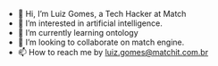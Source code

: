 - 👋 Hi, I’m Luiz Gomes, a Tech Hacker at Match<IT>
- 👀 I’m interested in artificial intelligence.
- 🌱 I’m currently learning ontology
- 💞️ I’m looking to collaborate on match engine.
- 📫 How to reach me by luiz.gomes@matchit.com.br

<!---
thmatchit/thmatchit is a ✨ special ✨ repository because its `README.md` (this file) appears on your GitHub profile.
You can click the Preview link to take a look at your changes.
--->
